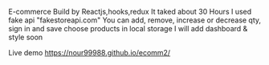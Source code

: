 E-commerce
Build by 
Reactjs,hooks,redux
It taked about 30 Hours
I used fake api "fakestoreapi.com"
You can add, remove, increase or decrease qty, sign in and save choose products in local storage 
I will add dashboard & style soon

Live demo
https://nour99988.github.io/ecomm2/
